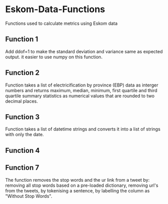 # Eskom-Data-Functions
 Functions used to calculate metrics using Eskom data

## Function 1
Add ddof=1 to make the standard deviation and variance same as expected output. it easier to use numpy on this function. 

## Function 2
 Function takes a list of electricification by province (EBP) data as interger numbers and returns maximum, median, minimum, first quartile and third quartile summary statistics as numerical values that are rounded to two decimal places.
 
## Function 3
 Function takes a list of datetime strings and converts
 it into a list of strings with only the date.

## Function 4

## Function 7
  The function removes the stop words and the ur link from a tweet by:
    removing all stop words based on a pre-loaded dictionary, 
    removing url's from the tweets, 
    by tokenising a sentence, 
    by labelling the column as "Without Stop Words".
